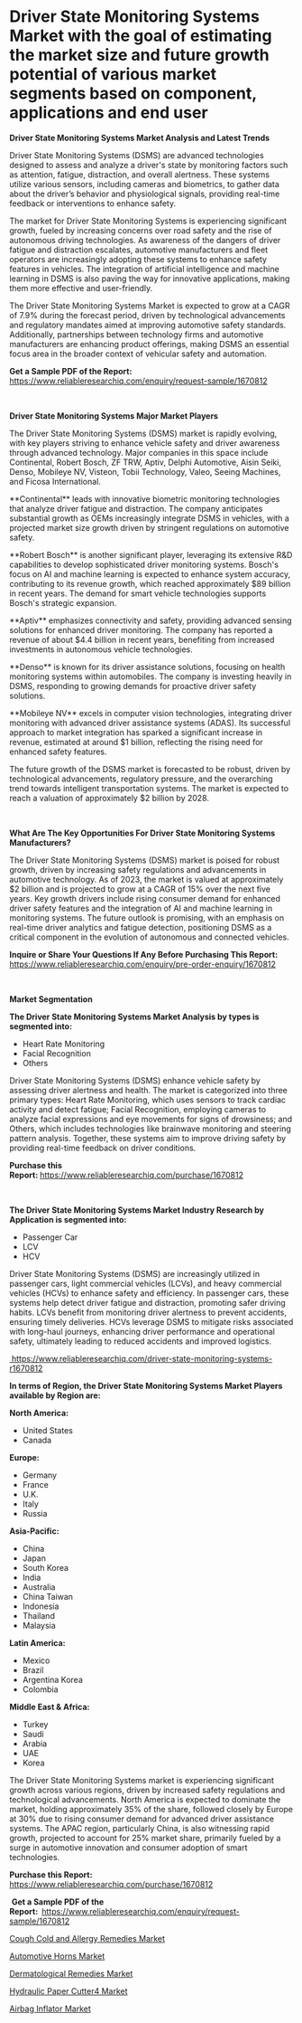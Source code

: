 <p><h1>Driver State Monitoring Systems Market with the goal of estimating the market size and future growth potential of various market segments based on component, applications and end user</h1></p><p><strong>Driver State Monitoring Systems Market Analysis and Latest Trends</strong></p>
<p><p>Driver State Monitoring Systems (DSMS) are advanced technologies designed to assess and analyze a driver's state by monitoring factors such as attention, fatigue, distraction, and overall alertness. These systems utilize various sensors, including cameras and biometrics, to gather data about the driver’s behavior and physiological signals, providing real-time feedback or interventions to enhance safety.</p><p>The market for Driver State Monitoring Systems is experiencing significant growth, fueled by increasing concerns over road safety and the rise of autonomous driving technologies. As awareness of the dangers of driver fatigue and distraction escalates, automotive manufacturers and fleet operators are increasingly adopting these systems to enhance safety features in vehicles. The integration of artificial intelligence and machine learning in DSMS is also paving the way for innovative applications, making them more effective and user-friendly.</p><p>The Driver State Monitoring Systems Market is expected to grow at a CAGR of 7.9% during the forecast period, driven by technological advancements and regulatory mandates aimed at improving automotive safety standards. Additionally, partnerships between technology firms and automotive manufacturers are enhancing product offerings, making DSMS an essential focus area in the broader context of vehicular safety and automation.</p></p>
<p><strong>Get a Sample PDF of the Report:&nbsp;</strong> <a href="https://www.reliableresearchiq.com/enquiry/request-sample/1670812?utm_campaign=104&utm_medium=2&utm_source=Github&utm_content=ia&utm_term=02112024&utm_id=driver-state-monitoring-systems">https://www.reliableresearchiq.com/enquiry/request-sample/1670812</a></p>
<p>&nbsp;</p>
<p><strong>Driver State Monitoring Systems Major Market Players</strong></p>
<p><p>The Driver State Monitoring Systems (DSMS) market is rapidly evolving, with key players striving to enhance vehicle safety and driver awareness through advanced technology. Major companies in this space include Continental, Robert Bosch, ZF TRW, Aptiv, Delphi Automotive, Aisin Seiki, Denso, Mobileye NV, Visteon, Tobii Technology, Valeo, Seeing Machines, and Ficosa International.</p><p>**Continental** leads with innovative biometric monitoring technologies that analyze driver fatigue and distraction. The company anticipates substantial growth as OEMs increasingly integrate DSMS in vehicles, with a projected market size growth driven by stringent regulations on automotive safety.</p><p>**Robert Bosch** is another significant player, leveraging its extensive R&D capabilities to develop sophisticated driver monitoring systems. Bosch's focus on AI and machine learning is expected to enhance system accuracy, contributing to its revenue growth, which reached approximately $89 billion in recent years. The demand for smart vehicle technologies supports Bosch's strategic expansion.</p><p>**Aptiv** emphasizes connectivity and safety, providing advanced sensing solutions for enhanced driver monitoring. The company has reported a revenue of about $4.4 billion in recent years, benefiting from increased investments in autonomous vehicle technologies.</p><p>**Denso** is known for its driver assistance solutions, focusing on health monitoring systems within automobiles. The company is investing heavily in DSMS, responding to growing demands for proactive driver safety solutions.</p><p>**Mobileye NV** excels in computer vision technologies, integrating driver monitoring with advanced driver assistance systems (ADAS). Its successful approach to market integration has sparked a significant increase in revenue, estimated at around $1 billion, reflecting the rising need for enhanced safety features.</p><p>The future growth of the DSMS market is forecasted to be robust, driven by technological advancements, regulatory pressure, and the overarching trend towards intelligent transportation systems. The market is expected to reach a valuation of approximately $2 billion by 2028.</p></p>
<p>&nbsp;</p>
<p><strong>What Are The Key Opportunities For Driver State Monitoring Systems Manufacturers?</strong></p>
<p><p>The Driver State Monitoring Systems (DSMS) market is poised for robust growth, driven by increasing safety regulations and advancements in automotive technology. As of 2023, the market is valued at approximately $2 billion and is projected to grow at a CAGR of 15% over the next five years. Key growth drivers include rising consumer demand for enhanced driver safety features and the integration of AI and machine learning in monitoring systems. The future outlook is promising, with an emphasis on real-time driver analytics and fatigue detection, positioning DSMS as a critical component in the evolution of autonomous and connected vehicles.</p></p>
<p><strong>Inquire or Share Your Questions If Any Before Purchasing This Report:</strong> <a href="https://www.reliableresearchiq.com/enquiry/pre-order-enquiry/1670812?utm_campaign=104&utm_medium=2&utm_source=Github&utm_content=ia&utm_term=02112024&utm_id=driver-state-monitoring-systems">https://www.reliableresearchiq.com/enquiry/pre-order-enquiry/1670812</a></p>
<p>&nbsp;</p>
<p><strong>Market Segmentation</strong></p>
<p><strong>The Driver State Monitoring Systems Market Analysis by types is segmented into:</strong></p>
<p><ul><li>Heart Rate Monitoring</li><li>Facial Recognition</li><li>Others</li></ul></p>
<p><p>Driver State Monitoring Systems (DSMS) enhance vehicle safety by assessing driver alertness and health. The market is categorized into three primary types: Heart Rate Monitoring, which uses sensors to track cardiac activity and detect fatigue; Facial Recognition, employing cameras to analyze facial expressions and eye movements for signs of drowsiness; and Others, which includes technologies like brainwave monitoring and steering pattern analysis. Together, these systems aim to improve driving safety by providing real-time feedback on driver conditions.</p></p>
<p><strong>Purchase this Report:&nbsp;</strong><a href="https://www.reliableresearchiq.com/purchase/1670812?utm_campaign=104&utm_medium=2&utm_source=Github&utm_content=ia&utm_term=02112024&utm_id=driver-state-monitoring-systems">https://www.reliableresearchiq.com/purchase/1670812</a></p>
<p>&nbsp;</p>
<p><strong>The Driver State Monitoring Systems Market Industry Research by Application is segmented into:</strong></p>
<p><ul><li>Passenger Car</li><li>LCV</li><li>HCV</li></ul></p>
<p><p>Driver State Monitoring Systems (DSMS) are increasingly utilized in passenger cars, light commercial vehicles (LCVs), and heavy commercial vehicles (HCVs) to enhance safety and efficiency. In passenger cars, these systems help detect driver fatigue and distraction, promoting safer driving habits. LCVs benefit from monitoring driver alertness to prevent accidents, ensuring timely deliveries. HCVs leverage DSMS to mitigate risks associated with long-haul journeys, enhancing driver performance and operational safety, ultimately leading to reduced accidents and improved logistics.</p></p>
<p><a href="https://www.reliableresearchiq.com/driver-state-monitoring-systems-r1670812?utm_campaign=104&utm_medium=2&utm_source=Github&utm_content=ia&utm_term=02112024&utm_id=driver-state-monitoring-systems">&nbsp;https://www.reliableresearchiq.com/driver-state-monitoring-systems-r1670812</a></p>
<p><strong>In terms of Region, the Driver State Monitoring Systems Market Players available by Region are:</strong></p>
<p>
    <p> <strong> North America: </strong>
        <ul>
            <li>United States</li>
            <li>Canada</li>
        </ul>
        </p> 
    <p> <strong> Europe: </strong>
        <ul>
            <li>Germany</li>
            <li>France</li>
            <li>U.K.</li>
            <li>Italy</li>
            <li>Russia</li>
        </ul>
        </p> 
    <p> <strong> Asia-Pacific: </strong>
        <ul>
            <li>China</li>
            <li>Japan</li>
            <li>South Korea</li>
            <li>India</li>
            <li>Australia</li>
            <li>China Taiwan</li>
            <li>Indonesia</li>
            <li>Thailand</li>
            <li>Malaysia</li>
        </ul>
        </p> 
    <p> <strong> Latin America: </strong>
        <ul>
            <li>Mexico</li>
            <li>Brazil</li>
            <li>Argentina Korea</li>
            <li>Colombia</li>
        </ul>
        </p> 
    <p> <strong> Middle East & Africa: </strong>
        <ul>
            <li>Turkey</li>
            <li>Saudi</li>
            <li>Arabia</li>
            <li>UAE</li>
            <li>Korea</li>
        </ul>
    </p>
    </p>
<p><p>The Driver State Monitoring Systems market is experiencing significant growth across various regions, driven by increased safety regulations and technological advancements. North America is expected to dominate the market, holding approximately 35% of the share, followed closely by Europe at 30% due to rising consumer demand for advanced driver assistance systems. The APAC region, particularly China, is also witnessing rapid growth, projected to account for 25% market share, primarily fueled by a surge in automotive innovation and consumer adoption of smart technologies.</p></p>
<p><strong>Purchase this Report: </strong><a href="https://www.reliableresearchiq.com/purchase/1670812?utm_campaign=104&utm_medium=2&utm_source=Github&utm_content=ia&utm_term=02112024&utm_id=driver-state-monitoring-systems">https://www.reliableresearchiq.com/purchase/1670812</a></p>
<p>&nbsp;<strong>Get a Sample PDF of the Report:&nbsp;&nbsp;</strong><a href="https://www.reliableresearchiq.com/enquiry/request-sample/1670812?utm_campaign=104&utm_medium=2&utm_source=Github&utm_content=ia&utm_term=02112024&utm_id=driver-state-monitoring-systems">https://www.reliableresearchiq.com/enquiry/request-sample/1670812</a></p>
<p><strong></strong></p>
<p><p><a href="https://www.linkedin.com/pulse/evaluating-global-cough-cold-allergy-remedies-market-trends-xkbxe?utm_campaign=104&utm_medium=2&utm_source=Github&utm_content=ia&utm_term=02112024&utm_id=driver-state-monitoring-systems">Cough Cold and Allergy Remedies Market</a></p><p><a href="https://github.com/halkoitweden3/Market-Research-Report-List-1/blob/main/automotive-horns-market.md?utm_campaign=104&utm_medium=2&utm_source=Github&utm_content=ia&utm_term=02112024&utm_id=driver-state-monitoring-systems">Automotive Horns Market</a></p><p><a href="https://www.linkedin.com/pulse/dermatological-remedies-market-size-share-growth-analysis-fr2fe?utm_campaign=104&utm_medium=2&utm_source=Github&utm_content=ia&utm_term=02112024&utm_id=driver-state-monitoring-systems">Dermatological Remedies Market</a></p><p><a href="https://issuu.com/reportprime-2/docs/hydraulic-paper-cutter4-market-size_78aa682c7c0b31?utm_campaign=104&utm_medium=2&utm_source=Github&utm_content=ia&utm_term=02112024&utm_id=driver-state-monitoring-systems">Hydraulic Paper Cutter4 Market</a></p><p><a href="https://github.com/nekolalrclippo/Market-Research-Report-List-1/blob/main/airbag-inflator-market.md?utm_campaign=104&utm_medium=2&utm_source=Github&utm_content=ia&utm_term=02112024&utm_id=driver-state-monitoring-systems">Airbag Inflator Market</a></p></p>